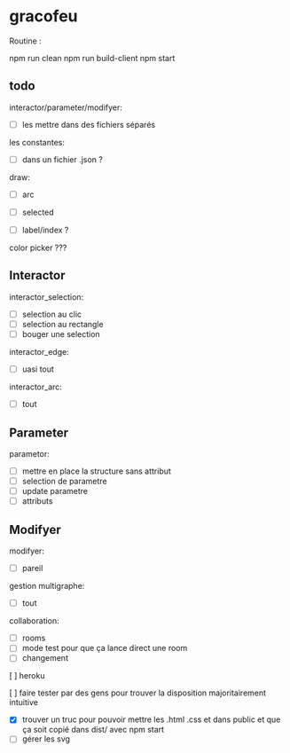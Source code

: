 # gracofeu

Routine :

npm run clean
npm run build-client
npm start

## todo

interactor/parameter/modifyer:
- [ ] les mettre dans des fichiers séparés

les constantes:
- [ ] dans un fichier .json ?

draw:
- [ ] arc
- [ ] selected
- [ ] label/index ?


color picker ???

## Interactor

interactor_selection:
- [ ] selection au clic
- [ ] selection au rectangle
- [ ] bouger une selection

interactor_edge:
- [ ] uasi tout

interactor_arc:
- [ ] tout

## Parameter

parametor:
- [ ] mettre en place la structure sans attribut
- [ ] selection de parametre
- [ ] update parametre
- [ ] attributs

## Modifyer

modifyer:
- [ ] pareil

gestion multigraphe:
- [ ] tout

collaboration:
- [ ] rooms
- [ ] mode test pour que ça lance direct une room
- [ ] changement

[ ] heroku

[ ] faire tester par des gens pour trouver la disposition majoritairement intuitive

- [X] trouver un truc pour pouvoir mettre les .html .css et dans public et que ça soit copié dans dist/ avec npm start
- [ ] gérer les svg